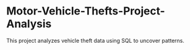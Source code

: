# Motor-Vehicle-Thefts-Project-Analysis
This project analyzes vehicle theft data using SQL to uncover patterns.
